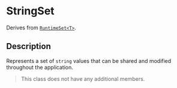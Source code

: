 # StringSet

Derives from [`RuntimeSet<T>`](runtime-set.md).

## Description

Represents a set of `string` values that can be shared and modified throughout the application.

> This class does not have any additional members.
